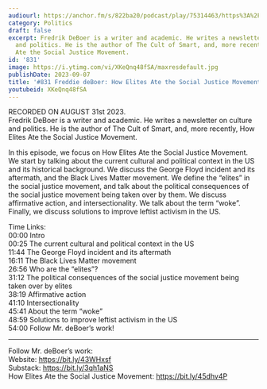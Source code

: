 ```yaml
---
audiourl: https://anchor.fm/s/822ba20/podcast/play/75314463/https%3A%2F%2Fd3ctxlq1ktw2nl.cloudfront.net%2Fstaging%2F2023-7-31%2F732c32f0-f93f-07ab-d628-812ce74046a1.m4a
category: Politics
draft: false
excerpt: Fredrik DeBoer is a writer and academic. He writes a newsletter on culture
  and politics. He is the author of The Cult of Smart, and, more recently, How Elites
  Ate the Social Justice Movement.
id: '831'
image: https://i.ytimg.com/vi/XKeQnq48fSA/maxresdefault.jpg
publishDate: 2023-09-07
title: '#831 Freddie deBoer: How Elites Ate the Social Justice Movement'
youtubeid: XKeQnq48fSA
---
```

<div class="timelinks">

RECORDED ON AUGUST 31st 2023.  
Fredrik DeBoer is a writer and academic. He writes a newsletter on culture and politics. He is the author of The Cult of Smart, and, more recently, How Elites Ate the Social Justice Movement.

In this episode, we focus on How Elites Ate the Social Justice Movement. We start by talking about the current cultural and political context in the US and its historical background. We discuss the George Floyd incident and its aftermath, and the Black Lives Matter movement. We define the “elites” in the social justice movement, and talk about the political consequences of the social justice movement being taken over by them. We discuss affirmative action, and intersectionality. We talk about the term “woke”. Finally, we discuss solutions to improve leftist activism in the US.

Time Links:  
<time>00:00</time> Intro  
<time>00:25</time> The current cultural and political context in the US  
<time>11:44</time> The George Floyd incident and its aftermath  
<time>16:11</time> The Black Lives Matter movement  
<time>26:56</time> Who are the “elites”?  
<time>31:12</time> The political consequences of the social justice movement being taken over by elites  
<time>38:19</time> Affirmative action  
<time>41:10</time> Intersectionality  
<time>45:41</time> About the term “woke”  
<time>48:59</time> Solutions to improve leftist activism in the US  
<time>54:00</time> Follow Mr. deBoer’s work!

---

Follow Mr. deBoer’s work:  
Website: https://bit.ly/43WHxsf  
Substack: https://bit.ly/3qh1aNS  
How Elites Ate the Social Justice Movement: https://bit.ly/45dhv4P
</div>

